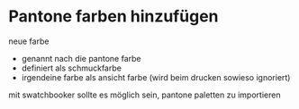  # Pantone farben hinzufügen
 
 neue farbe
- genannt nach die pantone farbe
- definiert als schmuckfarbe
- irgendeine farbe als ansicht farbe (wird beim drucken sowieso ignoriert)

mit swatchbooker sollte es möglich sein, pantone paletten zu importieren
